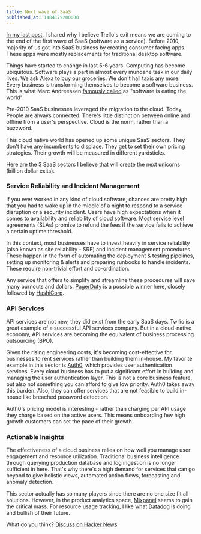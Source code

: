 ```yaml
---
title: Next wave of SaaS
published_at: 1484179200000
---
```


[In my last post](https://www.laktek.com/2017/01/11/end-of-the-first-wave-of-saas/), I shared why I believe Trello's exit means we are coming to the end of the first wave of SaaS (software as a service). Before 2010, majority of us got into SaaS business by creating consumer facing apps. These apps were mostly replacements for traditional desktop software.

Things have started to change in last 5-6 years. Computing has become ubiquitous. Software plays a part in almost every mundane task in our daily lives. We ask Alexa to buy our groceries. We don't hail taxis any more. Every business is transforming themselves to become a software business. This is what Marc Andreessen [famously called](http://www.wsj.com/articles/SB10001424053111903480904576512250915629460) as "software is eating the world".

Pre-2010 SaaS businesses leveraged the migration to the cloud. Today, People are always connected. There's little distinction between online and offline from a user's perspective. Cloud is the norm, rather than a buzzword.

This cloud native world has opened up some unique SaaS sectors. They don't have any incumbents to displace. They get to set their own pricing strategies. Their growth will be measured in different yardsticks.

Here are the 3 SaaS sectors I believe that will create the next unicorns (billion dollar exits).

### Service Reliability and Incident Management

If you ever worked in any kind of cloud software, chances are pretty high that you had to wake up in the middle of a night to respond to a service disruption or a security incident. Users have high expectations when it comes to availability and reliability of cloud software. Most service level agreements (SLAs) promise to refund the fees if the service fails to achieve a certain uptime threshold.

In this context, most businesses have to invest heavily in service reliability (also known as site reliability - SRE) and incident management procedures. These happen in the form of automating the deployment & testing pipelines, setting up monitoring & alerts and preparing runbooks to handle incidents. These require non-trivial effort and co-ordination.

Any service that offers to simplify and streamline these procedures will save many burnouts and dollars. [PagerDuty](https://www.pagerduty.com/) is a possible winner here, closely followed by [HashiCorp](https://www.hashicorp.com/).

### API Services

API services are not new, they did exist from the early SaaS days. Twilio is a great example of a successful API services company. But in a cloud-native economy, API services are becoming the equivalent of business processing outsourcing (BPO).

Given the rising engineering costs, it's becoming cost-effective for businesses to rent services rather than building them in-house. My favorite example in this sector is [Auth0](https://auth0.com/), which provides user authentication services. Every cloud business has to put a significant effort in building and managing the user authentication layer. This is not a core business feature, but also not something you can afford to give low priority. Auth0 takes away this burden. Also, they can offer services that are not feasible to build in-house like breached password detection.

Auth0's pricing model is interesting - rather than charging per API usage they charge based on the active users. This means onboarding few high growth customers can set the pace of their growth.

### Actionable Insights

The effectiveness of a cloud business relies on how well you manage user engagement and resource utilization. Traditional business intelligence through querying production database and log ingestion is no longer sufficient in here. That's why there's a high demand for services that can go beyond to give holistic views, automated action flows, forecasting and anomaly detection.

This sector actually has so many players since there are no one size fit all solutions. However, in the product analytics space, [Mixpanel](https://mixpanel.com/) seems to gain the critical mass. For resource usage tracking, I like what [Datadog](https://www.datadoghq.com/) is doing and bullish of their future.

What do you think? [Discuss on Hacker News](https://news.ycombinator.com/item?id=13380062)
